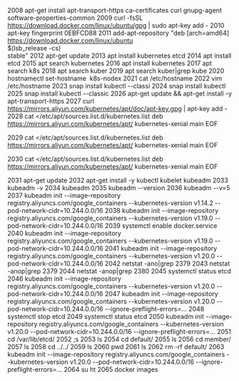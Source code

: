 2008  apt-get install     apt-transport-https     ca-certificates     curl     gnupg-agent     software-properties-common
 2009  curl -fsSL https://download.docker.com/linux/ubuntu/gpg | sudo apt-key add -
 2010  apt-key fingerprint 0EBFCD88
 2011  add-apt-repository    "deb [arch=amd64] https://download.docker.com/linux/ubuntu \
   $(lsb_release -cs) \
   stable"
 2012  apt-get update
 2013  apt install kubernetes etcd
 2014  apt install  etcd
 2015  apt search kubernetes
 2016  apt install kubernetes
 2017  apt search k8s
 2018  apt search kuber
 2019  apt search kuber|grep kube
 2020  hostnamectl set-hostname  k8s-nodex
 2021  cat /etc/hostname
 2022  vim /etc/hostname
 2023  snap install kubectl --classi
 2024  snap install kubectl
 2025  snap install kubectl --classic
 2026  apt-get update && apt-get install -y apt-transport-https
 2027  curl https://mirrors.aliyun.com/kubernetes/apt/doc/apt-key.gpg | apt-key add -
 2028  cat <<EOF >/etc/apt/sources.list.d/kubernetes.list
deb https://mirrors.aliyun.com/kubernetes/apt/ kubernetes-xenial main
EOF


 2029  cat <<EOF >/etc/apt/sources.list.d/kubernetes.list
deb https://mirrors.aliyun.com/kubernetes/apt/ kubernetes-xenial main
EOF

 2030  cat <<EOF >/etc/apt/sources.list.d/kubernetes.list
deb https://mirrors.aliyun.com/kubernetes/apt/ kubernetes-xenial main
EOF

 2031  apt-get update
 2032  apt-get install -y kubectl kubelet kubeadm
 2033  kubeadm -v
 2034  kubeadm
 2035  kubeadm --version
 2036  kubeadm --v=5
 2037  kubeadm init --image-repository registry.aliyuncs.com/google_containers --kubernetes-version v1.14.2 --pod-network-cidr=10.244.0.0/16
 2038  kubeadm init --image-repository registry.aliyuncs.com/google_containers --kubernetes-version v1.19.0 --pod-network-cidr=10.244.0.0/16
 2039  systemctl enable docker.service
 2040  kubeadm init --image-repository registry.aliyuncs.com/google_containers --kubernetes-version v1.19.0 --pod-network-cidr=10.244.0.0/16
 2041  kubeadm init --image-repository registry.aliyuncs.com/google_containers --kubernetes-version v1.20.0 --pod-network-cidr=10.244.0.0/16
 2042  netstat -ano|grep 2379
 2043  netstat -anop|grep 2379
 2044  netstat -anop|grep 2380
 2045  systemctl status etcd
 2046  kubeadm init --image-repository registry.aliyuncs.com/google_containers --kubernetes-version v1.20.0 --pod-network-cidr=10.244.0.0/16
 2047  kubeadm init --image-repository registry.aliyuncs.com/google_containers --kubernetes-version v1.20.0 --pod-network-cidr=10.244.0.0/16 --ignore-preflight-errors=...
 2048  systemctl stop etcd
 2049  systemctl status etcd
 2050  kubeadm init --image-repository registry.aliyuncs.com/google_containers --kubernetes-version v1.20.0 --pod-network-cidr=10.244.0.0/16 --ignore-preflight-errors=...
 2051  cd /var/lib/etcd/
 2052  ;s
 2053  ls
 2054  cd default/
 2055  ls
 2056  cd member/
 2057  ls
 2058  cd ../../
 2059  ls
 2060  pwd
 2061  ls
 2062  rm -rf default/
 2063  kubeadm init --image-repository registry.aliyuncs.com/google_containers --kubernetes-version v1.20.0 --pod-network-cidr=10.244.0.0/16 --ignore-preflight-errors=...
 2064  su ht
 2065  docker images
